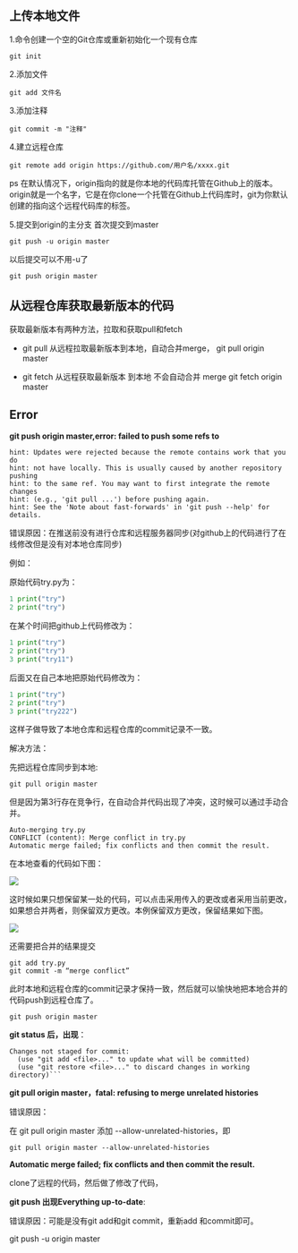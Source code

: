 ## 上传本地文件

1.命令创建一个空的Git仓库或重新初始化一个现有仓库

```
git init
```

2.添加文件

```
git add 文件名
```
3.添加注释

```
git commit -m "注释"
```

4.建立远程仓库

```
git remote add origin https://github.com/用户名/xxxx.git
```
ps 在默认情况下，origin指向的就是你本地的代码库托管在Github上的版本。origin就是一个名字，它是在你clone一个托管在Github上代码库时，git为你默认创建的指向这个远程代码库的标签。

5.提交到origin的主分支
首次提交到master

```
git push -u origin master
```

以后提交可以不用-u了

```
git push origin master
```



## 从远程仓库获取最新版本的代码

获取最新版本有两种方法，拉取和获取pull和fetch

* git pull 从远程拉取最新版本到本地，自动合并merge， git pull origin master

* git  fetch  从远程获取最新版本 到本地  不会自动合并 merge   git fetch  origin master  



## Error

**git push origin master,error: failed to push some refs to**

```
hint: Updates were rejected because the remote contains work that you do
hint: not have locally. This is usually caused by another repository pushing
hint: to the same ref. You may want to first integrate the remote changes
hint: (e.g., 'git pull ...') before pushing again.
hint: See the 'Note about fast-forwards' in 'git push --help' for details.
```

错误原因：在推送前没有进行仓库和远程服务器同步(对github上的代码进行了在线修改但是没有对本地仓库同步)

例如：

原始代码try.py为：

```Python
1 print("try")
2 print("try")
```

在某个时间把github上代码修改为：

```python 
1 print("try")
2 print("try")
3 print("try11")
```

后面又在自己本地把原始代码修改为：

```python
1 print("try")
2 print("try")
3 print("try222")
```

这样子做导致了本地仓库和远程仓库的commit记录不一致。

解决方法：

先把远程仓库同步到本地:

```
git pull origin master
```

但是因为第3行存在竞争行，在自动合并代码出现了冲突，这时候可以通过手动合并。

```
Auto-merging try.py
CONFLICT (content): Merge conflict in try.py
Automatic merge failed; fix conflicts and then commit the result.
```

在本地查看的代码如下图：

![](https://gitee.com/weifagan/MyPic/raw/master/img/git_merge.PNG)

这时候如果只想保留某一处的代码，可以点击采用传入的更改或者采用当前更改，如果想合并两者，则保留双方更改。本例保留双方更改，保留结果如下图。

![](https://gitee.com/weifagan/MyPic/raw/master/img/git_merge1.PNG)

还需要把合并的结果提交

```
git add try.py
git commit -m “merge conflict”
```

此时本地和远程仓库的commit记录才保持一致，然后就可以愉快地把本地合并的代码push到远程仓库了。

```
git push origin master
```







**git status 后，出现**：

```On branch master
Changes not staged for commit:
  (use "git add <file>..." to update what will be committed)
  (use "git restore <file>..." to discard changes in working directory)```
```

**git pull origin master，fatal: refusing to merge unrelated histories**

错误原因：

在 git pull origin master 添加 --allow-unrelated-histories，即

```
git pull origin master --allow-unrelated-histories
```

**Automatic merge failed; fix conflicts and then commit the result.**

clone了远程的代码，然后做了修改了代码，

**git push 出现Everything up-to-date**:

错误原因：可能是没有git add和git commit，重新add 和commit即可。

git push -u origin master




